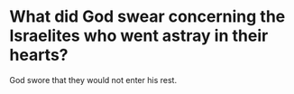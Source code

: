 # What did God swear concerning the Israelites who went astray in their hearts?

God swore that they would not enter his rest.
